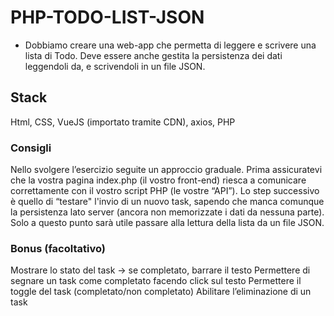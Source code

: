 # PHP-TODO-LIST-JSON
- Dobbiamo creare una web-app che permetta di leggere e scrivere una lista di Todo.
    Deve essere anche gestita la persistenza dei dati leggendoli da, e scrivendoli in un file JSON.
## Stack
Html, CSS, VueJS (importato tramite CDN), axios, PHP
### Consigli
Nello svolgere l’esercizio seguite un approccio graduale.
Prima assicuratevi che la vostra pagina index.php (il vostro front-end) riesca a comunicare correttamente con il vostro script PHP (le vostre “API”).
Lo step successivo è quello di “testare" l'invio di un nuovo task, sapendo che manca comunque la persistenza lato server (ancora non memorizzate i dati da nessuna parte).
Solo a questo punto sarà utile passare alla lettura della lista da un file JSON.
### Bonus (facoltativo)
Mostrare lo stato del task → se completato, barrare il testo Permettere di segnare un task come completato facendo click sul testo
Permettere il toggle del task (completato/non completato) Abilitare l’eliminazione di un task